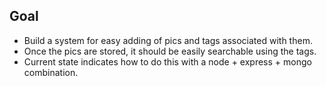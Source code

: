 ##	Goal

* Build a system for easy adding of pics and tags associated with them.
* Once the pics are stored, it should be easily searchable using the tags.
* Current state indicates how to do this with a node + express + mongo combination.
